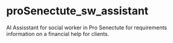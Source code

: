 # proSenectute_sw_assistant
AI Assisstant for social worker in Pro Senectute for requirements information on a financial help for clients.
